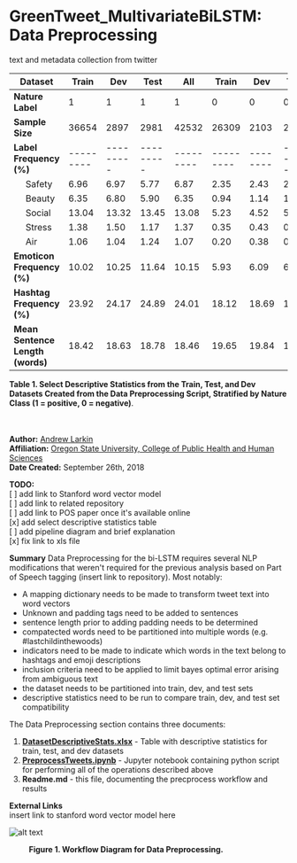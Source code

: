 # GreenTweet_MultivariateBiLSTM: Data Preprocessing
text and metadata collection from twitter




 **Dataset** | Train | Dev | Test |All | Train | Dev | Test | All 
 ------------ | ------------- | ------------- | ------------- | ------------- | ------------- | ------------ | ------------- | ------------ 
**Nature Label** |1|1|1|1|0|0|0|0|
**Sample Size** | 36654 | 2897 | 2981 | 42532 | 26309 | 2103 | 2019 | 30341 
**Label Frequency (%)** |  --------- | --------- | --------- | --------- | --------- | -------- | --------- | -------- 
&nbsp;&nbsp;&nbsp;&nbsp; Safety | 6.96 | 6.97 | 5.77 | 6.87 | 2.35 | 2.43 | 2.23 |2.34 |
&nbsp;&nbsp;&nbsp;&nbsp; Beauty | 6.35 | 6.80 | 5.90 | 6.35 | 0.94 | 1.14 | 1.19 | 0.97 |
&nbsp;&nbsp;&nbsp;&nbsp; Social | 13.04 | 13.32 | 13.45 | 13.08 | 5.23 | 4.52 | 5.05 | 5.18 |
&nbsp;&nbsp;&nbsp;&nbsp; Stress | 1.38 | 1.50 | 1.17 | 1.37 | 0.35 | 0.43 | 0.50 | 0.36 |
&nbsp;&nbsp;&nbsp;&nbsp; Air | 1.06 | 1.04 | 1.24 | 1.07 | 0.20 | 0.38 | 0.01 | 0.20 |
**Emoticon Frequency (%)** | 10.02 | 10.25 | 11.64 | 10.15 | 5.93 | 6.09 | 6.29 | 5.96 |
**Hashtag Frequency (%)** | 23.92 | 24.17 | 24.89 | 24.01 | 18.12 | 18.69 | 16.94 | 18.08 |
**Mean Sentence Length (words)** | 18.42 | 18.63 | 18.78 | 18.46 | 19.65 | 19.84 | 19.47 | 19.65 |

**Table 1.  Select Descriptive Statistics from the Train, Test, and Dev Datasets Created from the Data Preprocessing Script, Stratified by Nature Class (1 = positive, 0 = negative)**. <br> <br> <br>





**Author:** [Andrew Larkin](https://www.linkedin.com/in/andrew-larkin-525ba3b5/) <br>
**Affiliation:** [Oregon State University, College of Public Health and Human Sciences](https://health.oregonstate.edu/) <br>
**Date Created:** September 26th, 2018 <br>

**TODO:** <br>
[ ] add link to Stanford word vector model <br>
[ ] add link to related repository <br>
[ ] add link to POS paper once it's available online <br>
[x] add select descriptive statistics table <br>
[ ] add pipeline diagram and brief explanation <br>
[x] fix link to xls file <br>

**Summary**
Data Preprocessing for the bi-LSTM requires several NLP modifications that weren't required for the previous analysis based on Part of Speech tagging (insert link to repository).  Most notably:
- A mapping dictionary needs to be made to transform tweet text into word vectors <br>
- Unknown and padding tags need to be added to sentences <br>
- sentence length prior to adding padding needs to be determined <br>
- compatected words need to be partitioned into multiple words (e.g. #lastchildinthewoods) <br>
- indicators need to be made to indicate which words in the text belong to hashtags and emoji descriptions <br>
- inclusion criteria need to be applied to limit bayes optimal error arising from ambiguous text <br>
- the dataset needs to be partitioned into train, dev, and test sets <br>
- descriptive statistics need to be run to compare train, dev, and test set compatibility <br>

The Data Preprocessing section contains three documents:
1) [**DatasetDescriptiveStats.xlsx**](./DatasetDescriptiveStats.xlsx) - Table with descriptive statistics for train, test, and dev datasets
2) [**PreprocessTweets.ipynb**](./PreprocessTweets.ipynb) - Jupyter notebook containing python script for performing all of the operations described above <br>
3) **Readme.md** - this file, documenting the precprocess workflow and results

**External Links** <br>
insert link to stanford word vector model here <br>


![alt text](https://raw.githubusercontent.com/larkinandy/GreenTweet_MultivariateBiLSTM/master/DataPreprocessing/images/preProcessingWorkflow.png)

&nbsp;&nbsp;&nbsp;&nbsp;&nbsp;&nbsp;&nbsp;&nbsp; **Figure 1.  Workflow Diagram for Data Preprocessing.** <br>
